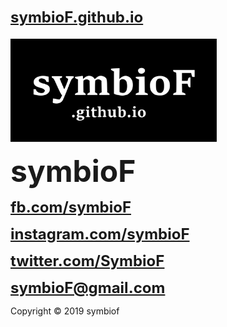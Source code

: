# <strong><font size="5"><a href="http://symbioF.github.io" target="_blank">symbioF.github.io</a></font></strong>
<img alt="symbioF" width="330" src="symbioF.svg" />

<strong><font size="7">symbioF</font></strong>

<strong><font size="5"><a href="http://fb.com/symbioF" target="_blank">fb.com/symbioF</a></font></strong>

<strong><font size="5"><a href="http://instagram.com/symbioF" target="_blank">instagram.com/symbioF</a></font></strong>

<strong><font size="5"><a href="https://twitter.com/SymbioF" target="_blank">twitter.com/SymbioF</a></font></strong>

<strong><font size="5">symbioF@gmail.com</font></strong>

Copyright © 2019 symbiof
